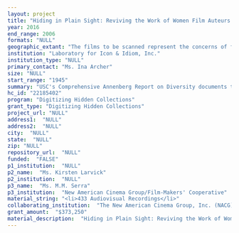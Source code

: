 ```yaml
--- 
layout: project 
title: "Hiding in Plain Sight: Reviving the Work of Women Film Auteurs in the Digital Age"
year: 2016
end_range: 2006
formats: "NULL"
geographic_extant: "The films to be scanned represent the concerns of filmmakers living in various parts of the United States, and the vast majority were shot in the U.S. A few depict international topics that concerned American citizens, such as our involvement in Vietnam, or America's Cold War struggle with Russia."
institution: "Laboratory for Icon & Idiom, Inc."
institution_type: "NULL"
primary_contact: "Ms. Ina Archer"
size: "NULL"
start_range: "1945"
summary: "USC's Comprehensive Annenberg Report on Diversity documents the under-representation of women directors in the Hollywood film industry, yet they are a strong presence among American independent filmmakers. Women film auteurs have been \"hiding in plain sight\" since the dawn of cinema, but scholarship & access lag behind, hindered by insufficient funds for collection, preservation & documentation. When Laboratory for Icon & Idiom, Inc. (LII)/IndieCollect took custody of 4000+ motion pictures at the DuArt laboratory, it discovered numerous films by women, identified with help from the Women's Film Preservation Fund, Women Make Movies, and Film-Makers' Cooperative. Under its digitization & access initiative, LII will create high-resolution scans of 147 films by women directors, including 70 from Film-Makers' Cooperative. After scanning, LII will return the Film-Makers' Coop titles to its vault, deposit the others at collaborating archives, and produce excellent records and information about the newly-accessible digital versions of these historic films."
hc_id: "22185402"
program: "Digitizing Hidden Collections"
grant_type: "Digitizing Hidden Collections"
project_url: "NULL"
address1:  "NULL"
address2:  "NULL"
city:  "NULL"
state:  "NULL"
zip: "NULL"
repository_url:  "NULL"
funded:  "FALSE"
p1_institution:  "NULL"
p2_name:  "Ms. Kirsten Larvick"
p2_institution:  "NULL"
p3_name:  "Ms. M.M. Serra"
p3_institution:  "New American Cinema Group/Film-Makers' Cooperative"
material_string: "<li>433 Audiovisual Recordings</li>"
collaborating_institution:  "The New American Cinema Group, Inc. (NACG) d/b/a Film-Makers' Cooperative (FMC)"
grant_amount:  "$373,250"
material_description:  "Hiding in Plain Sight: Reviving the Work of Women Film Auteurs in the Digital Age is an initiative of the Laboratory for Icon & Idiom, Inc. (LII d/b/a IndieCollect) in collaboration with New American Cinema Group, Inc. (NACG d/b/a Film-Makers' Cooperative/FMC), that focuses on documenting, preserving and making accessible 147 films of artistic, cultural and/or historical significance by women film artists, narrative filmmakers and documentarians--extraordinarily diverse works, made starting in 1945--that are in need of digitization because state-of-the-art digital masters do not exist. Examples include experimental art films by Marie Menken, Storm De Hirsch, Doris Chase, and Barbara Hammer; early 16mm work by video activist DeeDee Halleck; the films of African American filmmakers Jessie Maple, Yvonne Welbon, Zeinabu Davis, and Suzan-Lori Parks; social issues treated by Mirra Bank, Joyce Chopra, Liane Brandon, Judith Helfand, Barbara Margolis, Julia Reichert; and features by Nancy Kelly, Randa Haines, and Mary Lampson. Several of these were made with all-female crews. The nominated films include “Will,” which documents a Harlem that no longer exists, made by the first African American woman to become an IATSE union member; “Growing Up Female,”  considered one of the first feminist films; and “Union Maids,” consisting of first-person accounts by veterans of the struggle to form industrial unions during the Depression. Seventy (70) Film-Makers' Coop titles are to be scanned, with the remaining 77 films selected from the IndieCollect vault or held by the filmmakers. Of the total, 28 were preserved on film by the Women's Film Preservation Fund, but no high-quality digital master was created at the time. The women filmmakers nominated for inclusion represent a sparkling array of talents (including several Academy Award nominees), whose work deserves to be digitized for the first time or migrated to meet the latest digital standards."
---
```

